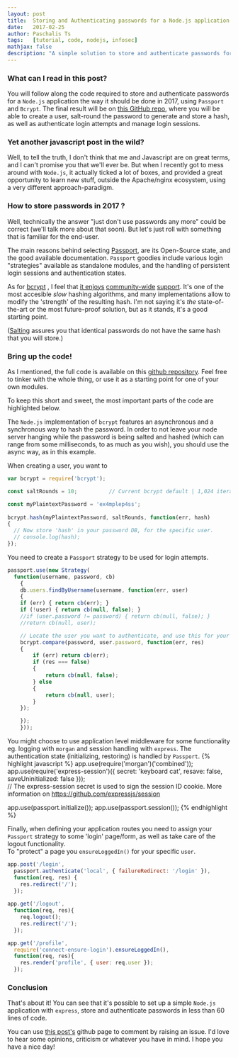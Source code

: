 ```yaml
---
layout: post
title:  Storing and Authenticating passwords for a Node.js application with Passport and Bcrypt
date:   2017-02-25
author: Paschalis Ts
tags:   [tutorial, code, nodejs, infosec]
mathjax: false
description: "A simple solution to store and authenticate passwords for a Node.js application"  
---
```





### What can I read in this post?
You will follow along the code required to store and authenticate passwords for a ``Node.js`` application the way it should be done in 2017, using ``Passport`` and ``Bcrypt``.
The final result will be on [this GitHub repo](https://github.com/), where you will be able to create a user, salt-round the password to generate and store a hash, as well as authenticate login attempts and manage login sessions.

### Yet another javascript post in the wild?
Well, to tell the truth, I don't think that me and Javascript are on great terms, and I can't promise you that we'll ever be. But when I recently got to mess around with ``Node.js``, it actually ticked a lot of boxes, and provided a great opportunity to learn new stuff, outside the Apache/nginx ecosystem, using a very different approach-paradigm.

### How to store passwords in 2017 ?
Well, technically the answer "just don't use passwords any more" could be correct (we'll talk more about that soon). But let's just roll with something that is familiar for the end-user. 

The main reasons behind selecting [Passport](https://github.com/jaredhanson/passport), are its Open-Source state, and the good available documentation. ``Passport`` goodies include various login "strategies" available as standalone modules, and the handling of persistent login sessions and authentication states.

As for [bcrypt](https://github.com/kelektiv/node.bcrypt.js) , I feel that [it enjoys](https://codahale.com/how-to-safely-store-a-password/) [community-wide](https://pthree.org/2016/06/28/lets-talk-password-hashing/) [support](https://rietta.com/blog/2016/02/05/bcrypt-not-sha-for-passwords/). It's one of the most accesible *slow* hashing algorithms, and many implementations allow to modify the 'strength' of the resulting hash. I'm not saying it's *the* state-of-the-art or the most future-proof solution, but as it stands, it's a good starting point.

([Salting](https://en.wikipedia.org/wiki/Salt_(cryptography)) assures you that identical passwords do not have the same hash that you will store.)

### Bring up the code!
As I mentioned, the full code is available on this [github repository](https://github.com). Feel free to tinker with the whole thing, or use it  as a starting point for one of your own modules.

To keep this short and sweet, the most important parts of the code are highlighted below.

The `Node.js` implementation of `bcrypt` features an asynchronous and a synchronous way to hash the password. In order to not leave your node server hanging while the password is being salted and hashed (which can range from some milliseconds, to as much as you wish), you should use the async way, as in this example.

When creating a user, you want to  
```javascript
var bcrypt = require('bcrypt');

const saltRounds = 10;			// Current bcrypt default | 1,024 iterations | 152.4 ms on an Intel Core i7-2700

const myPlaintextPassword = 'ex4mplep4ss';
 
bcrypt.hash(myPlaintextPassword, saltRounds, function(err, hash) 
{
  // Now store 'hash' in your password DB, for the specific user.
  // console.log(hash);
});
```
You need to create a `Passport` strategy to be used for login attempts.
```javascript
passport.use(new Strategy(
  function(username, password, cb) 
    {
	db.users.findByUsername(username, function(err, user) 
	{
	if (err) { return cb(err); }
	if (!user) { return cb(null, false); }
	//if (user.password != password) { return cb(null, false); }
 	//return cb(null, user);

  	// Locate the user you want to authenticate, and use this for your login form.
  	bcrypt.compare(password, user.password, function(err, res) 
   	{
    	if (err) return cb(err);
    	if (res === false) 
    	{
      		return cb(null, false);
    	} else 
    	{
      		return cb(null, user);
    	}
 	});

	});
    }));
```
You might choose to use application level middleware for some functionality eg. logging with `morgan` and session handling with `express`. The authentication state (initializing, restoring) is handled by `Passport`.
{% highlight javascript %}
app.use(require('morgan')('combined'));
app.use(require('express-session')({ secret: 'keyboard cat', resave: false, saveUninitialized: false }));  
//  The express-session secret is used to sign the session ID cookie. More information on https://github.com/expressjs/session 

app.use(passport.initialize());
app.use(passport.session());
{% endhighlight %}

Finally, when defining your application routes you need to assign your `Passport` strategy to some 'login' page/form, as well as take care of the logout functionality.  
To "protect" a page you `ensureLoggedIn()` for your specific `user`.
```javascript
app.post('/login', 
  passport.authenticate('local', { failureRedirect: '/login' }), 
  function(req, res) {
    res.redirect('/');
  }); 
  
app.get('/logout',
  function(req, res){
    req.logout();
    res.redirect('/');
  }); 

app.get('/profile',
  require('connect-ensure-login').ensureLoggedIn(),
  function(req, res){
    res.render('profile', { user: req.user }); 
  }); 
```

### Conclusion
That's about it! You can see that it's possible to set up a simple `Node.js` application with `express`, store and authenticate passwords in less than 60 lines of code.  

You can use [this post's](https://github.com/tpaschalis/blog) github page to comment by raising an issue. I'd love to hear some opinions, criticism or whatever you have in mind. I hope you have a nice day!
